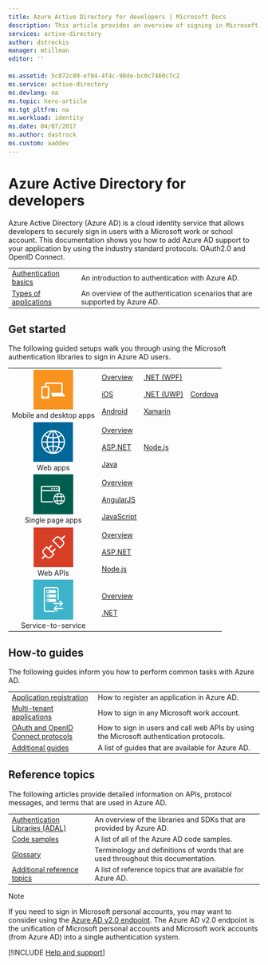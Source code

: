 ```yaml
---
title: Azure Active Directory for developers | Microsoft Docs
description: This article provides an overview of signing in Microsoft work and school accounts by using Azure Active Directory.
services: active-directory
author: dstrockis
manager: mtillman
editor: ''

ms.assetid: 5c872c89-ef04-4f4c-98de-bc0c7460c7c2
ms.service: active-directory
ms.devlang: na
ms.topic: hero-article
ms.tgt_pltfrm: na
ms.workload: identity
ms.date: 04/07/2017
ms.author: dastrock
ms.custom: aaddev
---
```

# Azure Active Directory for developers
Azure Active Directory (Azure AD) is a cloud identity service that allows developers to securely sign in users with a Microsoft work or school account. This documentation shows you how to add Azure AD support to your application by using the industry standard protocols: OAuth2.0 and OpenID Connect.

| | |
| --- | --- |
|[Authentication basics](active-directory-authentication-scenarios.md) | An introduction to authentication with Azure AD. |
|[Types of applications](active-directory-authentication-scenarios.md#application-types-and-scenarios) | An overview of the authentication scenarios that are supported by Azure AD. |                                

## Get started
The following guided setups walk you through using the Microsoft authentication libraries to sign in Azure AD users.

|  |  |  |  |
| --- | --- | --- | --- |
| <center>![Mobile and desktop apps](./media/active-directory-developers-guide/NativeApp_Icon.png)<br />Mobile and desktop apps</center> | [Overview](active-directory-authentication-scenarios.md#native-application-to-web-api)<br /><br />[iOS](active-directory-devquickstarts-ios.md)<br /><br />[Android](active-directory-devquickstarts-android.md) | [.NET (WPF)](active-directory-devquickstarts-dotnet.md)<br /><br />[.NET (UWP)](active-directory-devquickstarts-windowsstore.md)<br /><br />[Xamarin](active-directory-devquickstarts-xamarin.md) | [Cordova](active-directory-devquickstarts-cordova.md) |
| <center>![Web apps](./media/active-directory-developers-guide/Web_app.png)<br />Web apps</center> | [Overview](active-directory-authentication-scenarios.md#web-browser-to-web-application)<br /><br />[ASP.NET](active-directory-devquickstarts-webapp-dotnet.md)<br /><br />[Java](active-directory-devquickstarts-webapp-java.md) | [Node.js](active-directory-devquickstarts-openidconnect-nodejs.md) |  |
| <center>![Single page apps](./media/active-directory-developers-guide/SPA.png)<br />Single page apps</center> | [Overview](active-directory-authentication-scenarios.md#single-page-application-spa)<br /><br />[AngularJS](active-directory-devquickstarts-angular.md)<br /><br />[JavaScript](https://github.com/Azure-Samples/active-directory-javascript-singlepageapp-dotnet-webapi) |  |  |
| <center>![Web APIs](./media/active-directory-developers-guide/Web_API.png)<br />Web APIs</center> | [Overview](active-directory-authentication-scenarios.md#web-application-to-web-api)<br /><br />[ASP.NET](active-directory-devquickstarts-webapi-dotnet.md)<br /><br />[Node.js](active-directory-devquickstarts-webapi-nodejs.md) | &nbsp; |
| <center>![Service-to-service](./media/active-directory-developers-guide/Service_App.png)<br />Service-to-service</center> | [Overview](active-directory-authentication-scenarios.md#daemon-or-server-application-to-web-api)<br /><br />[.NET](active-directory-code-samples.md#server-or-daemon-application-to-web-api)|  |

## How-to guides
The following guides inform you how to perform common tasks with Azure AD.

|                                                                           |  |
|---------------------------------------------------------------------------| --- |
|[Application registration](active-directory-integrating-applications.md)           | How to register an application in Azure AD. |
|[Multi-tenant applications](active-directory-devhowto-multi-tenant-overview.md)    | How to sign in any Microsoft work account. |
|[OAuth and OpenID Connect protocols](active-directory-protocols-openid-connect-code.md)| How to sign in users and call web APIs by using the Microsoft authentication protocols. |
|[Additional guides](active-directory-developers-guide-index.md#guides)        |  A list of guides that are available for Azure AD.   |

## Reference topics
The following articles provide detailed information on APIs, protocol messages, and terms that are used in Azure AD.

|                                                                                   | |
| ----------------------------------------------------------------------------------| --- |
| [Authentication Libraries (ADAL)](active-directory-authentication-libraries.md)   | An overview of the libraries and SDKs that are provided by Azure AD. |
| [Code samples](active-directory-code-samples.md)                                  | A list of all of the Azure AD code samples. |
| [Glossary](active-directory-dev-glossary.md)                                      | Terminology and definitions of words that are used throughout this documentation. |
| [Additional reference topics](active-directory-developers-guide-index.md#reference)| A list of reference topics that are available for Azure AD.   |


> [!NOTE]
> If you need to sign in Microsoft personal accounts, you may want to consider using the [Azure AD v2.0 endpoint](active-directory-appmodel-v2-overview.md). The Azure AD v2.0 endpoint is the unification of Microsoft personal accounts and Microsoft work accounts (from Azure AD) into a single authentication system.


[!INCLUDE [Help and support](../../../includes/active-directory-develop-help-support-include.md)]

